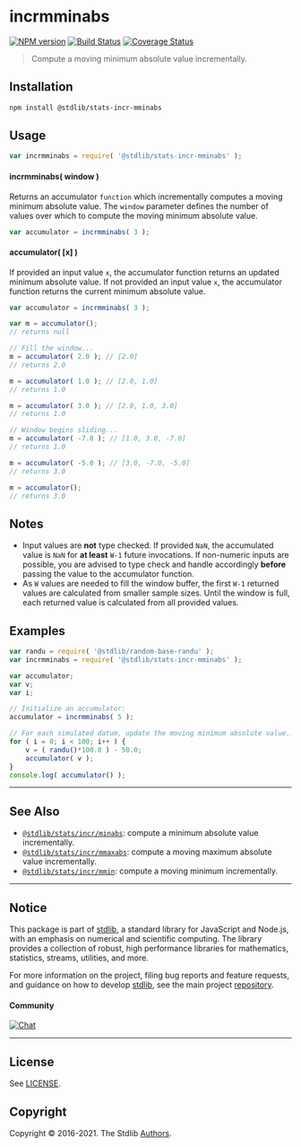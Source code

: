 <!--

@license Apache-2.0

Copyright (c) 2018 The Stdlib Authors.

Licensed under the Apache License, Version 2.0 (the "License");
you may not use this file except in compliance with the License.
You may obtain a copy of the License at

   http://www.apache.org/licenses/LICENSE-2.0

Unless required by applicable law or agreed to in writing, software
distributed under the License is distributed on an "AS IS" BASIS,
WITHOUT WARRANTIES OR CONDITIONS OF ANY KIND, either express or implied.
See the License for the specific language governing permissions and
limitations under the License.

-->

# incrmminabs

[![NPM version][npm-image]][npm-url] [![Build Status][test-image]][test-url] [![Coverage Status][coverage-image]][coverage-url] <!-- [![dependencies][dependencies-image]][dependencies-url] -->

> Compute a moving minimum absolute value incrementally.

<section class="installation">

## Installation

```bash
npm install @stdlib/stats-incr-mminabs
```

</section>

<section class="usage">

## Usage

```javascript
var incrmminabs = require( '@stdlib/stats-incr-mminabs' );
```

#### incrmminabs( window )

Returns an accumulator `function` which incrementally computes a moving minimum absolute value. The `window` parameter defines the number of values over which to compute the moving minimum absolute value.

```javascript
var accumulator = incrmminabs( 3 );
```

#### accumulator( \[x] )

If provided an input value `x`, the accumulator function returns an updated minimum absolute value. If not provided an input value `x`, the accumulator function returns the current minimum absolute value.

```javascript
var accumulator = incrmminabs( 3 );

var m = accumulator();
// returns null

// Fill the window...
m = accumulator( 2.0 ); // [2.0]
// returns 2.0

m = accumulator( 1.0 ); // [2.0, 1.0]
// returns 1.0

m = accumulator( 3.0 ); // [2.0, 1.0, 3.0]
// returns 1.0

// Window begins sliding...
m = accumulator( -7.0 ); // [1.0, 3.0, -7.0]
// returns 1.0

m = accumulator( -5.0 ); // [3.0, -7.0, -5.0]
// returns 3.0

m = accumulator();
// returns 3.0
```

</section>

<!-- /.usage -->

<section class="notes">

## Notes

-   Input values are **not** type checked. If provided `NaN`, the accumulated value is `NaN` for **at least** `W-1` future invocations. If non-numeric inputs are possible, you are advised to type check and handle accordingly **before** passing the value to the accumulator function.
-   As `W` values are needed to fill the window buffer, the first `W-1` returned values are calculated from smaller sample sizes. Until the window is full, each returned value is calculated from all provided values.

</section>

<!-- /.notes -->

<section class="examples">

## Examples

<!-- eslint no-undef: "error" -->

```javascript
var randu = require( '@stdlib/random-base-randu' );
var incrmminabs = require( '@stdlib/stats-incr-mminabs' );

var accumulator;
var v;
var i;

// Initialize an accumulator:
accumulator = incrmminabs( 5 );

// For each simulated datum, update the moving minimum absolute value...
for ( i = 0; i < 100; i++ ) {
    v = ( randu()*100.0 ) - 50.0;
    accumulator( v );
}
console.log( accumulator() );
```

</section>

<!-- /.examples -->

<!-- Section for related `stdlib` packages. Do not manually edit this section, as it is automatically populated. -->

<section class="related">

* * *

## See Also

-   <span class="package-name">[`@stdlib/stats/incr/minabs`][@stdlib/stats/incr/minabs]</span><span class="delimiter">: </span><span class="description">compute a minimum absolute value incrementally.</span>
-   <span class="package-name">[`@stdlib/stats/incr/mmaxabs`][@stdlib/stats/incr/mmaxabs]</span><span class="delimiter">: </span><span class="description">compute a moving maximum absolute value incrementally.</span>
-   <span class="package-name">[`@stdlib/stats/incr/mmin`][@stdlib/stats/incr/mmin]</span><span class="delimiter">: </span><span class="description">compute a moving minimum incrementally.</span>

</section>

<!-- /.related -->

<!-- Section for all links. Make sure to keep an empty line after the `section` element and another before the `/section` close. -->


<section class="main-repo" >

* * *

## Notice

This package is part of [stdlib][stdlib], a standard library for JavaScript and Node.js, with an emphasis on numerical and scientific computing. The library provides a collection of robust, high performance libraries for mathematics, statistics, streams, utilities, and more.

For more information on the project, filing bug reports and feature requests, and guidance on how to develop [stdlib][stdlib], see the main project [repository][stdlib].

#### Community

[![Chat][chat-image]][chat-url]

---

## License

See [LICENSE][stdlib-license].


## Copyright

Copyright &copy; 2016-2021. The Stdlib [Authors][stdlib-authors].

</section>

<!-- /.stdlib -->

<!-- Section for all links. Make sure to keep an empty line after the `section` element and another before the `/section` close. -->

<section class="links">

[npm-image]: http://img.shields.io/npm/v/@stdlib/stats-incr-mminabs.svg
[npm-url]: https://npmjs.org/package/@stdlib/stats-incr-mminabs

[test-image]: https://github.com/stdlib-js/stats-incr-mminabs/actions/workflows/test.yml/badge.svg
[test-url]: https://github.com/stdlib-js/stats-incr-mminabs/actions/workflows/test.yml

[coverage-image]: https://img.shields.io/codecov/c/github/stdlib-js/stats-incr-mminabs/main.svg
[coverage-url]: https://codecov.io/github/stdlib-js/stats-incr-mminabs?branch=main

<!--

[dependencies-image]: https://img.shields.io/david/stdlib-js/stats-incr-mminabs.svg
[dependencies-url]: https://david-dm.org/stdlib-js/stats-incr-mminabs/main

-->

[chat-image]: https://img.shields.io/gitter/room/stdlib-js/stdlib.svg
[chat-url]: https://gitter.im/stdlib-js/stdlib/

[stdlib]: https://github.com/stdlib-js/stdlib

[stdlib-authors]: https://github.com/stdlib-js/stdlib/graphs/contributors

[stdlib-license]: https://raw.githubusercontent.com/stdlib-js/stats-incr-mminabs/main/LICENSE

<!-- <related-links> -->

[@stdlib/stats/incr/minabs]: https://github.com/stdlib-js/stats-incr-minabs

[@stdlib/stats/incr/mmaxabs]: https://github.com/stdlib-js/stats-incr-mmaxabs

[@stdlib/stats/incr/mmin]: https://github.com/stdlib-js/stats-incr-mmin

<!-- </related-links> -->

</section>

<!-- /.links -->
